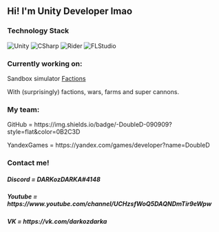 ## Hi! I'm Unity Developer lmao

### Technology Stack

![Unity](https://img.shields.io/badge/-Unity-090909?style=for-the-badge&logo=unity)
![CSharp](https://img.shields.io/badge/-CSharp-090909?style=for-the-badge&logo=csharp&logoColor=37E1FF)
![Rider](https://img.shields.io/badge/-Rider-090909?style=for-the-badge&logo=rider&logoColor=FF8F2D)
![FLStudio](https://img.shields.io/badge/-FL%20studio%20-090909?style=for-the-badge&logo=Apple%20Music)

### Currently working on:
Sandbox simulator <a href = "https://github.com/DARKozDARKA/Factions"> Factions </a>
<p> With (surprisingly) factions, wars, farms and super cannons.

### My team:
<p> GitHub = https://img.shields.io/badge/-DoubleD-090909?style=flat&color=0B2C3D
<p> YandexGames = https://yandex.com/games/developer?name=DoubleD

### Contact me! 
<h5> Discord = DARKozDARKA#4148 </h5>
<h5> Youtube = https://www.youtube.com/channel/UCHzsfWoQ5DAQNDmTir9eWpw </h5>
<h5> VK = https://vk.com/darkozdarka </h5>
<!--
**DARKozDARKA/DARKozDARKA** is a ✨ _special_ ✨ repository because its `README.md` (this file) appears on your GitHub profile.

Here are some ideas to get you started:



- 🔭 I’m currently working on ...
- 🌱 I’m currently learning ...
- 👯 I’m looking to collaborate on ...
- 🤔 I’m looking for help with ...
- 💬 Ask me about ...
- 📫 How to reach me: ...
- 😄 Pronouns: ...
- ⚡ Fun fact: ...
-->
